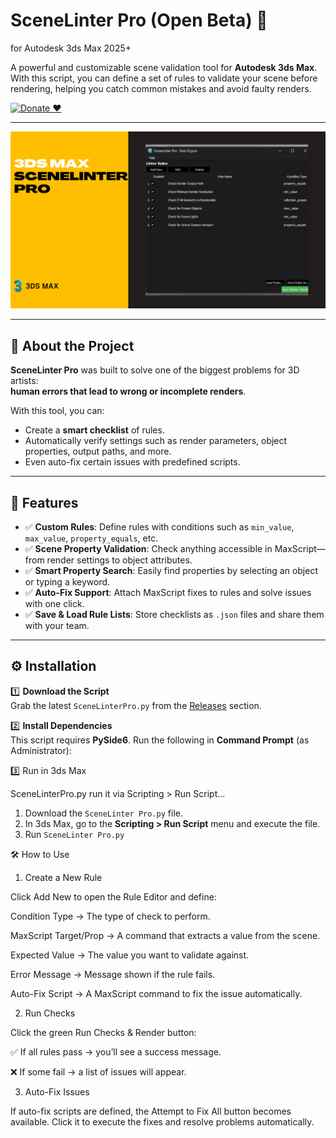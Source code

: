 # SceneLinter Pro (Open Beta) 🚀
for Autodesk 3ds Max 2025+

A powerful and customizable scene validation tool for **Autodesk 3ds Max**.  
With this script, you can define a set of rules to validate your scene before rendering, helping you catch common mistakes and avoid faulty renders.

[![Donate ❤️](https://img.shields.io/badge/Donate-PayPal-blue.svg)](https://www.paypal.com/donate/?hosted_button_id=LAMNRY6DDWDC4)

---

![screenshot](SceneLinterPro.png)

---

## 📖 About the Project
**SceneLinter Pro** was built to solve one of the biggest problems for 3D artists:  
**human errors that lead to wrong or incomplete renders**.  

With this tool, you can:  
- Create a **smart checklist** of rules.  
- Automatically verify settings such as render parameters, object properties, output paths, and more.  
- Even auto-fix certain issues with predefined scripts.  

---

## 🚀 Features
- ✅ **Custom Rules**: Define rules with conditions such as `min_value`, `max_value`, `property_equals`, etc.  
- ✅ **Scene Property Validation**: Check anything accessible in MaxScript—from render settings to object attributes.  
- ✅ **Smart Property Search**: Easily find properties by selecting an object or typing a keyword.  
- ✅ **Auto-Fix Support**: Attach MaxScript fixes to rules and solve issues with one click.  
- ✅ **Save & Load Rule Lists**: Store checklists as `.json` files and share them with your team.  


---

## ⚙️ Installation
1️⃣ **Download the Script**  
Grab the latest `SceneLinterPro.py` from the [Releases](./releases) section.  

2️⃣ **Install Dependencies**  
This script requires **PySide6**. Run the following in **Command Prompt** (as Administrator):  

3️⃣ Run in 3ds Max

SceneLinterPro.py run it via Scripting > Run Script...
1.  Download the `SceneLinter Pro.py` file.
2.  In 3ds Max, go to the **Scripting > Run Script** menu and execute the file.
3.  Run `SceneLinter Pro.py`


🛠️ How to Use
1. Create a New Rule

Click Add New to open the Rule Editor and define:

Condition Type → The type of check to perform.

MaxScript Target/Prop → A command that extracts a value from the scene.

Expected Value → The value you want to validate against.

Error Message → Message shown if the rule fails.

Auto-Fix Script → A MaxScript command to fix the issue automatically.

2. Run Checks

Click the green Run Checks & Render button:

✅ If all rules pass → you’ll see a success message.

❌ If some fail → a list of issues will appear.

3. Auto-Fix Issues

If auto-fix scripts are defined, the Attempt to Fix All button becomes available.
Click it to execute the fixes and resolve problems automatically.
